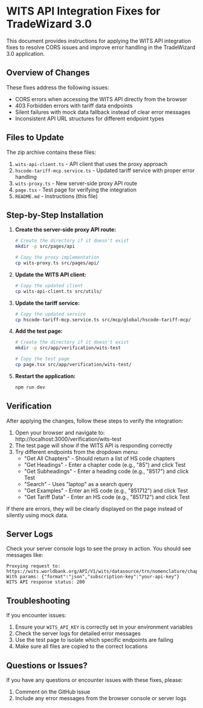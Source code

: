 # WITS API Integration Fixes for TradeWizard 3.0

This document provides instructions for applying the WITS API integration fixes to resolve CORS issues and improve error handling in the TradeWizard 3.0 application.

## Overview of Changes

These fixes address the following issues:
- CORS errors when accessing the WITS API directly from the browser
- 403 Forbidden errors with tariff data endpoints
- Silent failures with mock data fallback instead of clear error messages
- Inconsistent API URL structures for different endpoint types

## Files to Update

The zip archive contains these files:
1. `wits-api-client.ts` - API client that uses the proxy approach
2. `hscode-tariff-mcp.service.ts` - Updated tariff service with proper error handling
3. `wits-proxy.ts` - New server-side proxy API route
4. `page.tsx` - Test page for verifying the integration
5. `README.md` - Instructions (this file)

## Step-by-Step Installation

1. **Create the server-side proxy API route:**
   ```bash
   # Create the directory if it doesn't exist
   mkdir -p src/pages/api
   
   # Copy the proxy implementation
   cp wits-proxy.ts src/pages/api/
   ```

2. **Update the WITS API client:**
   ```bash
   # Copy the updated client
   cp wits-api-client.ts src/utils/
   ```

3. **Update the tariff service:**
   ```bash
   # Copy the updated service
   cp hscode-tariff-mcp.service.ts src/mcp/global/hscode-tariff-mcp/
   ```

4. **Add the test page:**
   ```bash
   # Create the directory if it doesn't exist
   mkdir -p src/app/verification/wits-test
   
   # Copy the test page
   cp page.tsx src/app/verification/wits-test/
   ```

5. **Restart the application:**
   ```bash
   npm run dev
   ```

## Verification

After applying the changes, follow these steps to verify the integration:

1. Open your browser and navigate to: http://localhost:3000/verification/wits-test
2. The test page will show if the WITS API is responding correctly
3. Try different endpoints from the dropdown menu:
   - "Get All Chapters" - Should return a list of HS code chapters
   - "Get Headings" - Enter a chapter code (e.g., "85") and click Test
   - "Get Subheadings" - Enter a heading code (e.g., "8517") and click Test
   - "Search" - Uses "laptop" as a search query
   - "Get Examples" - Enter an HS code (e.g., "851712") and click Test
   - "Get Tariff Data" - Enter an HS code (e.g., "851712") and click Test

If there are errors, they will be clearly displayed on the page instead of silently using mock data.

## Server Logs

Check your server console logs to see the proxy in action. You should see messages like:

```
Proxying request to: https://wits.worldbank.org/API/V1/wits/datasource/trn/nomenclature/chapters
With params: {"format":"json","subscription-key":"your-api-key"}
WITS API response status: 200
```

## Troubleshooting

If you encounter issues:

1. Ensure your `WITS_API_KEY` is correctly set in your environment variables
2. Check the server logs for detailed error messages
3. Use the test page to isolate which specific endpoints are failing
4. Make sure all files are copied to the correct locations

## Questions or Issues?

If you have any questions or encounter issues with these fixes, please:
1. Comment on the GitHub issue
2. Include any error messages from the browser console or server logs 